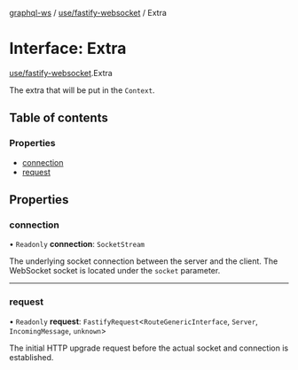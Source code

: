 [graphql-ws](../README.md) / [use/fastify-websocket](../modules/use_fastify_websocket.md) / Extra

# Interface: Extra

[use/fastify-websocket](../modules/use_fastify_websocket.md).Extra

The extra that will be put in the `Context`.

## Table of contents

### Properties

- [connection](use_fastify_websocket.Extra.md#connection)
- [request](use_fastify_websocket.Extra.md#request)

## Properties

### connection

• `Readonly` **connection**: `SocketStream`

The underlying socket connection between the server and the client.
The WebSocket socket is located under the `socket` parameter.

___

### request

• `Readonly` **request**: `FastifyRequest`<`RouteGenericInterface`, `Server`, `IncomingMessage`, `unknown`\>

The initial HTTP upgrade request before the actual
socket and connection is established.
